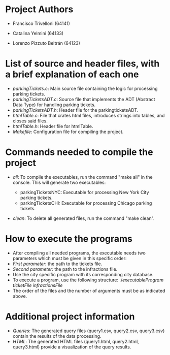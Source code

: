 # Project Authors

- Francisco Trivelloni (64141)

- Catalina Yelmini (64133)

- Lorenzo Pizzuto Beltrán (64123)

# List of source and header files, with a brief explanation of each one

- *parkingTickets.c*: Main source file containing the logic for processing parking tickets.
- *parkingTicketsADT.c*: Source file that implements the ADT (Abstract Data Type) for handling parking tickets.
- *parkingTicketsADT.h*: Header file for the parkingticketsADT.
- *htmlTable.c*: File that crates html files, introduces strings into tables, and closes said files.
- *htmlTable.h*: Header file for htmlTable.
- *Makefile*: Configuration file for compiling the project.

# Commands needed to compile the project

- *all*: To compile the executables, run the command "make all" in the console. This will generate two executables:
  - parkingTicketsNYC: Executable for processing New York City parking tickets.
  - parkingTicketsCHI: Executable for processing Chicago parking tickets.

- *clean*: To delete all generated files, run the command "make clean".

# How to execute the programs

- After compiling all needed programs, the executable needs two parameters which must be given in this specific order:
- *First parameter*: the path to the tickets file.
- *Second parameter*: the path to the infractions file.
- Use the city specific program with its corresponding city database. 
- To execute a program, use the following structure: ./*executableProgram* *ticketFile* *infractionsFile*
- The order of the files and the number of arguments must be as indicated above.

# Additional project information

- *Queries*: The generated query files (query1.csv, query2.csv, query3.csv) contain the results of the data processing.
- *HTML*: The generated HTML files (query1.html, query2.html, query3.html) provide a visualization of the query results.


